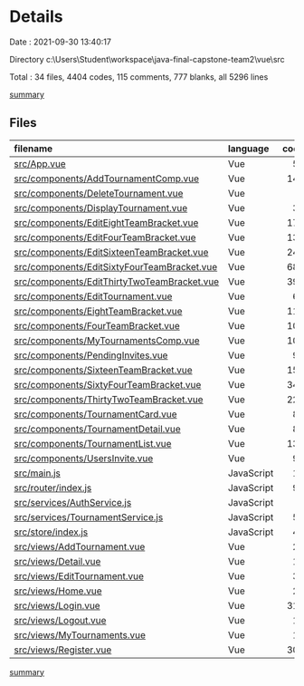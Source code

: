 # Details

Date : 2021-09-30 13:40:17

Directory c:\Users\Student\workspace\java-final-capstone-team2\vue\src

Total : 34 files,  4404 codes, 115 comments, 777 blanks, all 5296 lines

[summary](results.md)

## Files
| filename | language | code | comment | blank | total |
| :--- | :--- | ---: | ---: | ---: | ---: |
| [src/App.vue](/src/App.vue) | Vue | 50 | 0 | 14 | 64 |
| [src/components/AddTournamentComp.vue](/src/components/AddTournamentComp.vue) | Vue | 146 | 0 | 11 | 157 |
| [src/components/DeleteTournament.vue](/src/components/DeleteTournament.vue) | Vue | 0 | 0 | 1 | 1 |
| [src/components/DisplayTournament.vue](/src/components/DisplayTournament.vue) | Vue | 32 | 0 | 3 | 35 |
| [src/components/EditEightTeamBracket.vue](/src/components/EditEightTeamBracket.vue) | Vue | 171 | 3 | 25 | 199 |
| [src/components/EditFourTeamBracket.vue](/src/components/EditFourTeamBracket.vue) | Vue | 132 | 3 | 17 | 152 |
| [src/components/EditSixteenTeamBracket.vue](/src/components/EditSixteenTeamBracket.vue) | Vue | 246 | 3 | 48 | 297 |
| [src/components/EditSixtyFourTeamBracket.vue](/src/components/EditSixtyFourTeamBracket.vue) | Vue | 683 | 3 | 153 | 839 |
| [src/components/EditThirtyTwoTeamBracket.vue](/src/components/EditThirtyTwoTeamBracket.vue) | Vue | 392 | 3 | 81 | 476 |
| [src/components/EditTournament.vue](/src/components/EditTournament.vue) | Vue | 61 | 0 | 9 | 70 |
| [src/components/EightTeamBracket.vue](/src/components/EightTeamBracket.vue) | Vue | 119 | 3 | 22 | 144 |
| [src/components/FourTeamBracket.vue](/src/components/FourTeamBracket.vue) | Vue | 103 | 3 | 15 | 121 |
| [src/components/MyTournamentsComp.vue](/src/components/MyTournamentsComp.vue) | Vue | 108 | 0 | 12 | 120 |
| [src/components/PendingInvites.vue](/src/components/PendingInvites.vue) | Vue | 92 | 0 | 6 | 98 |
| [src/components/SixteenTeamBracket.vue](/src/components/SixteenTeamBracket.vue) | Vue | 154 | 3 | 37 | 194 |
| [src/components/SixtyFourTeamBracket.vue](/src/components/SixtyFourTeamBracket.vue) | Vue | 345 | 3 | 129 | 477 |
| [src/components/ThirtyTwoTeamBracket.vue](/src/components/ThirtyTwoTeamBracket.vue) | Vue | 221 | 3 | 68 | 292 |
| [src/components/TournamentCard.vue](/src/components/TournamentCard.vue) | Vue | 87 | 0 | 8 | 95 |
| [src/components/TournamentDetail.vue](/src/components/TournamentDetail.vue) | Vue | 82 | 0 | 10 | 92 |
| [src/components/TournamentList.vue](/src/components/TournamentList.vue) | Vue | 131 | 0 | 8 | 139 |
| [src/components/UsersInvite.vue](/src/components/UsersInvite.vue) | Vue | 91 | 0 | 8 | 99 |
| [src/main.js](/src/main.js) | JavaScript | 12 | 0 | 4 | 16 |
| [src/router/index.js](/src/router/index.js) | JavaScript | 91 | 11 | 7 | 109 |
| [src/services/AuthService.js](/src/services/AuthService.js) | JavaScript | 9 | 0 | 5 | 14 |
| [src/services/TournamentService.js](/src/services/TournamentService.js) | JavaScript | 51 | 0 | 9 | 60 |
| [src/store/index.js](/src/store/index.js) | JavaScript | 47 | 5 | 5 | 57 |
| [src/views/AddTournament.vue](/src/views/AddTournament.vue) | Vue | 20 | 0 | 5 | 25 |
| [src/views/Detail.vue](/src/views/Detail.vue) | Vue | 12 | 0 | 2 | 14 |
| [src/views/EditTournament.vue](/src/views/EditTournament.vue) | Vue | 39 | 0 | 2 | 41 |
| [src/views/Home.vue](/src/views/Home.vue) | Vue | 24 | 0 | 6 | 30 |
| [src/views/Login.vue](/src/views/Login.vue) | Vue | 317 | 69 | 25 | 411 |
| [src/views/Logout.vue](/src/views/Logout.vue) | Vue | 11 | 0 | 2 | 13 |
| [src/views/MyTournaments.vue](/src/views/MyTournaments.vue) | Vue | 19 | 0 | 4 | 23 |
| [src/views/Register.vue](/src/views/Register.vue) | Vue | 306 | 0 | 16 | 322 |

[summary](results.md)